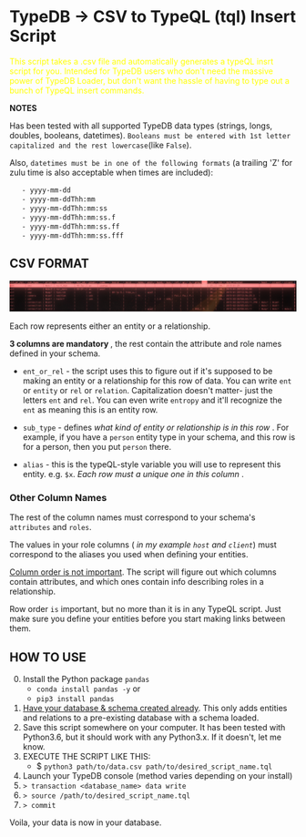 # TypeDB -> CSV to TypeQL (tql) Insert Script
 
<font color = 'yellow'>This script takes a .csv file and automatically generates a typeQL insrt script for you. Intended for TypeDB users who don't need the massive power of TypeDB Loader, but don't want the hassle of having to type out a bunch of TypeQL insert commands.</font>

<b> NOTES </b>

Has been tested with all supported TypeDB data types (strings, longs, doubles, booleans, datetimes). `Booleans must be entered with 1st letter capitalized and the rest lowercase`(like `False`). 

Also, `datetimes must be in one of the following formats` (a trailing 'Z' for zulu time is also acceptable when times are included):
```
   - yyyy-mm-dd
   - yyyy-mm-ddThh:mm
   - yyyy-mm-ddThh:mm:ss
   - yyyy-mm-ddThh:mm:ss.f
   - yyyy-mm-ddThh:mm:ss.ff
   - yyyy-mm-ddThh:mm:ss.fff
```

## CSV FORMAT

![plot](csv_preview.png)

Each row represents either an entity or a relationship.

<b> 3 columns are mandatory </b>, the rest contain the attribute and role names defined in your schema.

- `ent_or_rel` - the script uses this to figure out if it's supposed to be making an entity or a relationship for this row of data. You can write `ent` or `entity` or `rel` or `relation`. Capitalization doesn't matter- just the letters `ent` and `rel`. You can even write `entropy` and it'll recognize the `ent` as meaning this is an entity row.

- `sub_type` - defines <i>what kind of entity or relationship is in this row </i>. For example, if you have a `person` entity type in your schema, and this row is for a person, then you put `person` there.

- `alias` - this is the typeQL-style variable you will use to represent this entity. e.g. `$x`. <i>Each row must a unique one in this column </i>.

### Other Column Names

The rest of the column names must correspond to your schema's `attributes` and `roles`.

The values in your role columns (<i> in my example `host` and `client`</i>) must correspond to the aliases you used when defining your entities.

<u>Column order is not important</u>. The script will figure out which columns contain attributes, and which ones contain info describing roles in a relationship.

Row order `is` important, but no more than it is in any TypeQL script. Just make sure you define your entities before you start making links between them.

## HOW TO USE

0. Install the Python package `pandas`
   - `conda install pandas -y`
     or
   - `pip3 install pandas`
1. <u>Have your database & schema created already</u>. This only adds entities and relations to a pre-existing database with a schema loaded.
2. Save this script somewhere on your computer. It has been tested with Python3.6, but it should work with any Python3.x. If it doesn't, let me know.
3. EXECUTE THE SCRIPT LIKE THIS:
   - $ `python3 path/to/data.csv path/to/desired_script_name.tql`
4. Launch your TypeDB console (method varies depending on your install)
5. `> transaction <database_name> data write`
6. `> source /path/to/desired_script_name.tql`
7. `> commit`

Voila, your data is now in your database.
